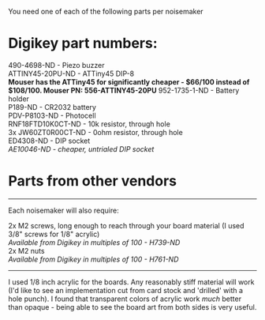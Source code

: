 You need one of each of the following parts per noisemaker

Digikey part numbers:
========
490-4698-ND - Piezo buzzer  
ATTINY45-20PU-ND - ATTiny45 DIP-8  
**Mouser has the ATTiny45 for significantly cheaper - $66/100 instead of $108/100. Mouser PN: 556-ATTINY45-20PU**
952-1735-1-ND - Battery holder  
P189-ND - CR2032 battery  
PDV-P8103-ND - Photocell  
RNF18FTD10K0CT-ND - 10k resistor, through hole  
3x JW60ZT0R00CT-ND - 0ohm resistor, through hole  
ED4308-ND - DIP socket  
*AE10046-ND - cheaper, untrialed DIP socket*

Parts from other vendors
========


---

Each noisemaker will also require:

2x M2 screws, long enough to reach through your board material (I used 3/8" screws for 1/8" acrylic)  
*Available from Digikey in multiples of 100 - H739-ND*  
2x M2 nuts  
*Available from Digikey in multiples of 100 - H761-ND*  

---

I used 1/8 inch acrylic for the boards. Any reasonably stiff material will work (I'd like to see an implementation cut from card stock and 'drilled' with a hole punch). I found that transparent colors of acrylic
work *much* better than opaque - being able to see the board art from both sides is very useful.
